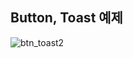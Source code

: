 ## Button, Toast 예제


![btn_toast2](https://user-images.githubusercontent.com/44018024/168462751-d71d004b-06f2-4a8b-8e3a-327d29dce9fd.gif)
